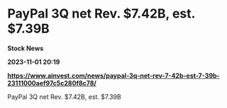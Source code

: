 # PayPal 3Q net Rev. $7.42B, est. $7.39B
**Stock News**

**2023-11-01 20:19**

**https://www.ainvest.com/news/paypal-3q-net-rev-7-42b-est-7-39b-23111000aef97c5c280f8c78/**

PayPal 3Q net Rev. $7.42B, est. $7.39B